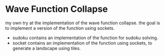 # Wave Function Collapse
 
 my own try at the implementation of the wave function collapse.
 the goal is to implement a version of the function using sockets.
 - sudoku contains an implementation of the function for sudoku solving.
 - socket contains an implementation of the function using sockets, to generate a landscape using tiles.
